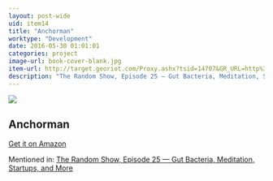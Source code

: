 ```yaml
---
layout: post-wide
uid: item14
title: "Anchorman"
worktype: "Development"
date: 2016-05-30 01:01:01
categories: project
image-url: book-cover-blank.jpg
item-url: http://target.georiot.com/Proxy.ashx?tsid=14707&GR_URL=http%3A%2F%2Fwww.amazon.com%2FAnchorman-Legend-Burgundy-Will-Ferrell%2Fdp%2FB008LXZFH6%2F
description: "The Random Show, Episode 25 — Gut Bacteria, Meditation, Startups, and More"
---
```

<a href="http://target.georiot.com/Proxy.ashx?tsid=14707&GR_URL=http%3A%2F%2Fwww.amazon.com%2FAnchorman-Legend-Burgundy-Will-Ferrell%2Fdp%2FB008LXZFH6%2F" target="blank"><img src="../../../../img/thumbs/book-cover-blank.jpg" class="prod-img"></a>
<h2>Anchorman</h2>
<p><a href="http://target.georiot.com/Proxy.ashx?tsid=14707&GR_URL=http%3A%2F%2Fwww.amazon.com%2FAnchorman-Legend-Burgundy-Will-Ferrell%2Fdp%2FB008LXZFH6%2F" target="blank">Get it on Amazon</a><p>
<p>Mentioned in: <a href="http://fourhourworkweek.com/2014/08/22/the-random-show-episode-25-gut-bacteria-meditation-startups-and-more/" target="blank">The Random Show, Episode 25 — Gut Bacteria, Meditation, Startups, and More</a></p>
